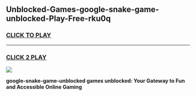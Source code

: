 
## Unblocked-Games-google-snake-game-unblocked-Play-Free-rku0q
<h3>
<a href="https://premium76.site?title=google-snake-game-unblocked&ref=23A">CLICK TO PLAY</a></h3>
<hr>

<h3>
<a href="https://premium76.site?title=google-snake-game-unblocked&ref=23A">CLICK 2 PLAY</a>
  
</h3>

<a href="https://premium76.site?title=google-snake-game-unblocked&ref=23A"><img src="https://clearcache.store/games.png"></a>


**google-snake-game-unblocked games unblocked: Your Gateway to Fun and Accessible Online Gaming**
